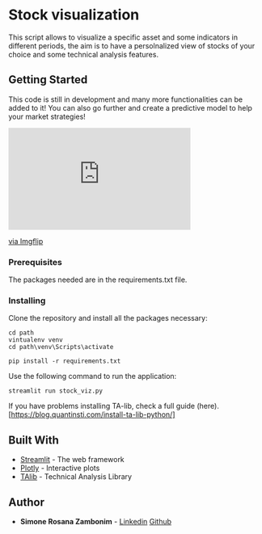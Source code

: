 # Stock visualization

This script allows to visualize a specific asset and some indicators in different periods, the aim is to have a persolnalized view of stocks of your choice and some technical analysis features.

## Getting Started

This code is still in development and many more functionalities can be added to it! 
You can also go further and create a predictive model to help your market strategies!

<div style="width:360px;max-width:100%;"><div style="height:0;padding-bottom:56.11%;position:relative;"><iframe width="360" height="202" style="position:absolute;top:0;left:0;width:100%;height:100%;" frameBorder="0" src="https://imgflip.com/embed/40815w"></iframe></div><p><a href="https://imgflip.com/gif/40815w">via Imgflip</a></p></div>


### Prerequisites

The packages needed are in the requirements.txt file.


### Installing

Clone the repository and install all the packages necessary:

```
cd path
vintualenv venv
cd path\venv\Scripts\activate

pip install -r requirements.txt 
```

Use the following command to run the application:

```
streamlit run stock_viz.py
```

If you have problems installing TA-lib, check a full guide (here).[https://blog.quantinsti.com/install-ta-lib-python/]


## Built With

* [Streamlit](https://docs.streamlit.io/api.html) - The web framework 
* [Plotly](https://plotly.com/python/) - Interactive plots
* [TAlib](https://mrjbq7.github.io/ta-lib/) - Technical Analysis Library

## Author

* **Simone Rosana Zambonim**  - [Linkedin](https://www.linkedin.com/in/simonezambonim/) [Github](https://github.com/simonezambonim/)
